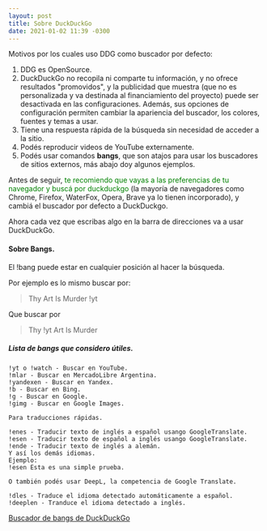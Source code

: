 ```yaml
---
layout: post
title: Sobre DuckDuckGo
date: 2021-01-02 11:39 -0300
---
```

Motivos por los cuales uso DDG como buscador por defecto:

1. DDG es OpenSource.
2. DuckDuckGo no recopila ni comparte tu información, y no ofrece resultados "promovidos", y la publicidad que muestra (que no es personalizada y va destinada al financiamiento del proyecto) puede ser desactivada en las configuraciones. Además, sus opciones de configuración permiten cambiar la apariencia del buscador, los colores, fuentes y temas a usar.
3. Tiene una respuesta rápida de la búsqueda sin necesidad de acceder a la sitio.
4. Podés reproducir videos de YouTube externamente. 
5. Podés usar comandos **bangs**, que son atajos para usar los buscadores de sitios externos, más abajo doy algunos ejemplos.


Antes de seguir, <span style="color: green;">te recomiendo que vayas a las preferencias de tu navegador y buscá por duckduckgo</span>
(la mayoría de navegadores como Chrome, Firefox, WaterFox, Opera, Brave ya lo tienen incorporado), y cambiá el buscador por defecto a DuckDuckgo.  

Ahora cada vez que escribas algo en la barra de direcciones va a usar DuckDuckGo.

#### Sobre Bangs.
El !bang puede estar en cualquier posición al hacer la búsqueda.  

Por ejemplo es lo mismo buscar por:
> Thy Art Is Murder !yt

Que buscar por
> Thy !yt Art Is Murder

##### Lista de bangs que considero útiles.
```
!yt o !watch - Buscar en YouTube.
!mlar - Buscar en MercadoLibre Argentina.
!yandexen - Buscar en Yandex.
!b - Buscar en Bing.
!g - Buscar en Google.
!gimg - Buscar en Google Images.

Para traducciones rápidas.

!enes - Traducir texto de inglés a español usango GoogleTranslate.
!esen - Traducir texto de español a inglés usango GoogleTranslate.
!ende - Traducir texto de inglés a alemán.
Y así los demás idiomas.
Ejemplo:
!esen Esta es una simple prueba.

O también podés usar DeepL, la competencia de Google Translate.

!dles - Traduce el idioma detectado automáticamente a español.
!deeplen - Tranduce el idioma detectado a inglés.
```

[Buscador de bangs de DuckDuckGo](https://duckduckgo.com/bang)
